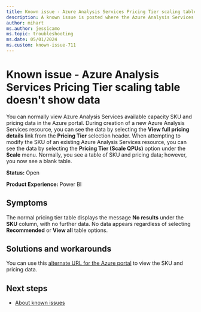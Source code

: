 ```yaml
---
title: Known issue - Azure Analysis Services Pricing Tier scaling table doesn't show data
description: A known issue is posted where the Azure Analysis Services Pricing Tier scaling table doesn't show data.
author: mihart
ms.author: jessicamo
ms.topic: troubleshooting  
ms.date: 05/01/2024
ms.custom: known-issue-711
---
```


# Known issue - Azure Analysis Services Pricing Tier scaling table doesn't show data

You can normally view Azure Analysis Services available capacity SKU and pricing data in the Azure portal. During creation of a new Azure Analysis Services resource, you can see the data by selecting the **View full pricing details** link from the **Pricing Tier** selection header. When attempting to modify the SKU of an existing Azure Analysis Services resource, you can see the data by selecting the **Pricing Tier (Scale QPUs)** option under the **Scale** menu. Normally, you see a table of SKU and pricing data; however, you now see a blank table.

**Status:** Open

**Product Experience:** Power BI

## Symptoms

The normal pricing tier table displays the message **No results** under the **SKU** column, with no further data. No data appears regardless of selecting **Recommended** or **View all** table options.

## Solutions and workarounds

You can use this [alternate URL for the Azure portal](https://portal.azure.com/?feature.removePolyfills=false) to view the SKU and pricing data.

## Next steps

- [About known issues](https://support.fabric.microsoft.com/known-issues)
